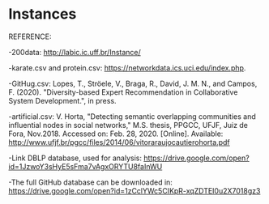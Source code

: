 # Instances


REFERENCE: 

-200data: http://labic.ic.uff.br/Instance/

-karate.csv and protein.csv: https://networkdata.ics.uci.edu/index.php.

-GitHug.csv: Lopes, T., Ströele, V., Braga, R., David, J. M. N., and Campos, F. (2020). "Diversity-based Expert Recommendation in Collaborative System Development.", in press.

-artificial.csv: V. Horta, "Detecting semantic overlapping communities and influential nodes in social networks," M.S. thesis, PPGCC, UFJF, Juiz de Fora, Nov.2018. Accessed on: Feb. 28, 2020. [Online]. Available: http://www.ufjf.br/pgcc/files/2014/06/vitoraraujocautierohorta.pdf

-Link DBLP database, used for analysis: https://drive.google.com/open?id=1JzwoY3sHyE5sFma7vAgxORYTU8faInWU

-The full GitHub database can be downloaded in: https://drive.google.com/open?id=1zCclYWc5CIKpR-xqZDTEI0u2X7018gz3
